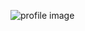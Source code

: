 ![profile image](https://avatars.githubusercontent.com/u/12780062?s=400&u=c9834e9b9c6a28f0454e3cca9a0154e76384c839&v=4)
